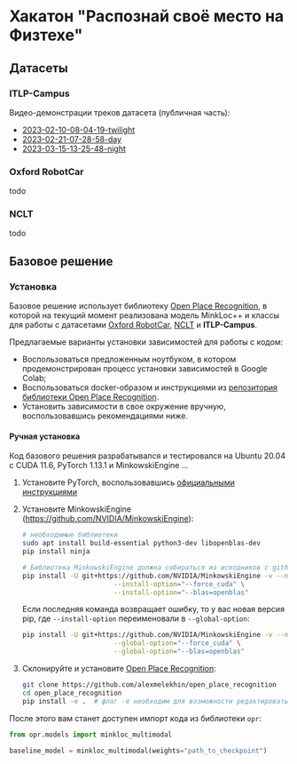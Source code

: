 # Хакатон "Распознай своё место на Физтехе"

## Датасеты

### ITLP-Campus

Видео-демонстрации треков датасета (публичная часть):
- [2023-02-10-08-04-19-twilight](https://drive.google.com/file/d/1GcJ4jBFuT-Cr4MUTuZaqmX7WDgMNLLJ9/view?usp=share_link)
- [2023-02-21-07-28-58-day](https://drive.google.com/file/d/1BbbCDUx6DnWKaCIgaqZ0Vj9A4-D9WD4Q/view?usp=share_link)
- [2023-03-15-13-25-48-night](https://drive.google.com/file/d/1KiBpk1fBE6cF4BGFK0mPOmsonvB4vBtY/view?usp=share_link)

### Oxford RobotCar

todo

### NCLT

todo

## Базовое решение

### Установка

Базовое решение использует библиотеку [Open Place Recognition](https://github.com/alexmelekhin/open_place_recognition), в которой на текущий момент реализована модель MinkLoc++ и классы для работы с датасетами [Oxford RobotCar](https://robotcar-dataset.robots.ox.ac.uk/), [NCLT](http://robots.engin.umich.edu/nclt/) и **ITLP-Campus**.

Предлагаемые варианты установки зависимостей для работы с кодом:
- Воспользоваться предложенным ноутбуком, в котором продемонстрирован процесс установки зависимостей в Google Colab;
- Воспользоваться docker-образом и инструкциями из [репозитория библиотеки Open Place Recognition](https://github.com/alexmelekhin/open_place_recognition).
- Установить зависимости в свое окружение вручную, воспользовавшись рекомендациями ниже.

#### Ручная установка

Код базового решения разрабатывался и тестировался на Ubuntu 20.04 с CUDA 11.6, PyTorch 1.13.1 и MinkowskiEngine ...

1. Установите PyTorch, воспользовавшись [официальными инструкциями](https://pytorch.org/get-started/previous-versions/)
2. Установите MinkowskiEngine (https://github.com/NVIDIA/MinkowskiEngine):
   ```bash
   # необходимые библиотеки
   sudo apt install build-essential python3-dev libopenblas-dev
   pip install ninja

   # Библиотека MinkowskiEngine должна собираться из исходников с github:
   pip install -U git+https://github.com/NVIDIA/MinkowskiEngine -v --no-deps \
                          --install-option="--force_cuda" \
                          --install-option="--blas=openblas"
   ```
   Если последняя команда возвращает ошибку, то у вас новая версия pip, где `--install-option` переименовали в `--global-option`:
   ```bash
   pip install -U git+https://github.com/NVIDIA/MinkowskiEngine -v --no-deps \
                          --global-option="--force_cuda" \
                          --global-option="--blas=openblas"
   ```

3. Склонируйте и установите [Open Place Recognition](https://github.com/alexmelekhin/open_place_recognition):
   ```bash
   git clone https://github.com/alexmelekhin/open_place_recognition
   cd open_place_recognition
   pip install -e .  # флаг -e необходим для возможности редактировать код уже установленной библиотеки
   ```

После этого вам станет доступен импорт кода из библиотеки `opr`:
```python
from opr.models import minkloc_multimodal

baseline_model = minkloc_multimodal(weights="path_to_checkpoint")
```
